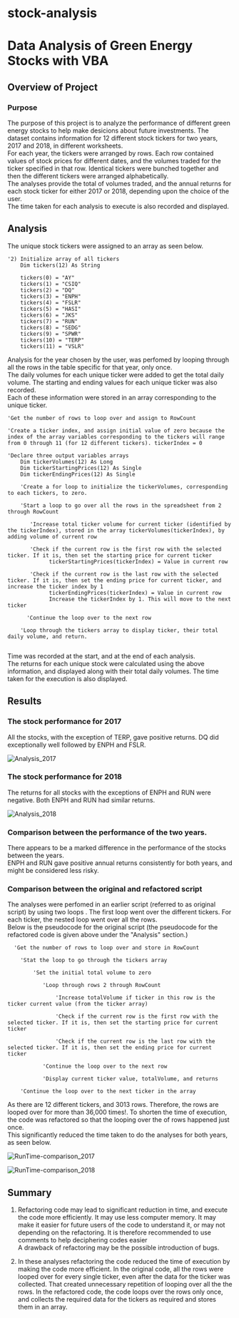 # stock-analysis
# Data Analysis of Green Energy Stocks with VBA

## Overview of Project

### Purpose

The purpose of this project is to analyze the performance of different green energy stocks to help make desicions about future investments.
The dataset contains information for 12 different stock tickers for two years, 2017 and 2018, in different worksheets.\
For each year, the tickers were arranged by rows. Each row contained values of stock prices for different dates, and the volumes traded for the ticker specified in that row. Identical tickers were bunched together and then the different tickers were arranged alphabetically.\
The analyses provide the total of volumes traded, and the annual returns for each stock ticker for either 2017 or 2018, depending upon the choice of the user.\
The time taken for each analysis to execute is also recorded and displayed.

## Analysis

The unique stock tickers were assigned to an array as seen below. 

```
'2) Initialize array of all tickers
    Dim tickers(12) As String
    
    tickers(0) = "AY"
    tickers(1) = "CSIQ"
    tickers(2) = "DQ"
    tickers(3) = "ENPH"
    tickers(4) = "FSLR"
    tickers(5) = "HASI"
    tickers(6) = "JKS"
    tickers(7) = "RUN"
    tickers(8) = "SEDG"
    tickers(9) = "SPWR"
    tickers(10) = "TERP"
    tickers(11) = "VSLR"
```

Analysis for the year chosen by the user, was perfomed by looping through all the rows in the table specific for that year, only once.\
The daily volumes for each unique ticker were added to get the total daily volume. The starting and ending values for each unique ticker was also recorded.\
Each of these information were stored in an array corresponding to the unique ticker.

```
'Get the number of rows to loop over and assign to RowCount

'Create a ticker index, and assign initial value of zero because the index of the array variables corresponding to the tickers will range from 0 through 11 (for 12 different tickers). tickerIndex = 0

'Declare three output variables arrays
    Dim tickerVolumes(12) As Long
    Dim tickerStartingPrices(12) As Single
    Dim tickerEndingPrices(12) As Single
     
    'Create a for loop to initialize the tickerVolumes, corresponding to each tickers, to zero.
                 
    'Start a loop to go over all the rows in the spreadsheet from 2 through RowCount
        
       'Increase total ticker volume for current ticker (identified by the tickerIndex), stored in the array tickerVolumes(tickerIndex), by adding volume of current row
        
       'Check if the current row is the first row with the selected ticker. If it is, then set the starting price for current ticker
             tickerStartingPrices(tickerIndex) = Value in current row
       
       'Check if the current row is the last row with the selected ticker. If it is, then set the ending price for current ticker, and increase the ticker index by 1
             tickerEndingPrices(tickerIndex) = Value in current row
             Increase the tickerIndex by 1. This will move to the next ticker
     
      'Continue the loop over to the next row
   
    'Loop through the tickers array to display ticker, their total daily volume, and return.
   
```

Time was recorded at the start, and at the end of each analysis.\
The returns for each unique stock were calculated using the above information, and displayed along with their total daily volumes. The time taken for the execution is also displayed.


## Results

### The stock performance for 2017
All the stocks, with the exception of TERP, gave positive returns. DQ did exceptionally well followed by ENPH and FSLR.

![Analysis_2017](https://user-images.githubusercontent.com/71800628/116924006-ef5f6400-ac1c-11eb-8519-2132fcd09d47.png)

### The stock performance for 2018
The returns for all stocks with the exceptions of ENPH and RUN were negative. Both ENPH and RUN had similar returns.

![Analysis_2018](https://user-images.githubusercontent.com/71800628/116924054-fdad8000-ac1c-11eb-8782-51a957c6b5db.png)

### Comparison between the performance of the two years.

There appears to be a marked difference in the performance of the stocks between the years.\
ENPH and RUN gave positive annual returns consistently for both years, and might be considered less risky.

### Comparison between the original and refactored script

The analyses were perfomed in an earlier script (referred to as original script) by using two loops . The first loop went over the different tickers. For each ticker, the nested loop went over all the rows.\
Below is the pseudocode for the original script (the pseudocode for the refactored code is given above under the "Analysis" section.)

```
  'Get the number of rows to loop over and store in RowCount
  
    'Stat the loop to go through the tickers array
                 
        'Set the initial total volume to zero
                
           'Loop through rows 2 through RowCount 
            
               'Increase totalVolume if ticker in this row is the ticker current value (from the ticker array)
                    
               'Check if the current row is the first row with the selected ticker. If it is, then set the starting price for current ticker
                             
               'Check if the current row is the last row with the selected ticker. If it is, then set the ending price for current ticker
               
           'Continue the loop over to the next row
                      
           'Display current ticker value, totalVolume, and returns
           
    'Continue the loop over to the next ticker in the array
 ```
As there are 12 different tickers, and 3013 rows. Therefore, the rows are looped over for more than 36,000 times!. 
To shorten the time of execution, the code was refactored so that the looping over the of rows happened just once.\
This significantly reduced the time taken to do the analyses for both years, as seen below.

![RunTime-comparison_2017](https://user-images.githubusercontent.com/71800628/116924310-54b35500-ac1d-11eb-8250-0eebca0b4321.png)

![RunTime-comparison_2018](https://user-images.githubusercontent.com/71800628/116924345-5e3cbd00-ac1d-11eb-9d1c-203fa4294a00.png)

## Summary

1) Refactoring code may lead to significant reduction in time, and execute the code more efficiently. It may use less computer memory.
It may make it easier for future users of the code to understand it, or may not depending on the refactoring. It is therefore recommended to use comments to help deciphering codes easier\
A drawback of refactoring may be the possible introduction of bugs.

2) In these analyses refactoring the code reduced the time of execution by making the code more efficient.
In the original code, all the rows were looped over for every single ticker, even after the data for the ticker was collected. That created unnecessary repetition of looping over all the the rows.
In the refactored code, the code loops over the rows only once, and collects the required data for the tickers as required and stores them in an array. 
